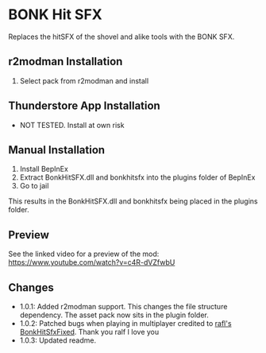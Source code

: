 # BONK Hit SFX
Replaces the hitSFX of the shovel and alike tools with the BONK SFX.

## r2modman Installation
1. Select pack from r2modman and install

## Thunderstore App Installation
- NOT TESTED. Install at own risk

## Manual Installation
1. Install BepInEx
2. Extract BonkHitSFX.dll and bonkhitsfx into the plugins folder of BepInEx
3. Go to jail

This results in the BonkHitSFX.dll and bonkhitsfx being placed in the plugins folder.

## Preview
See the linked video for a preview of the mod: https://www.youtube.com/watch?v=c4R-dVZfwbU

## Changes
- 1.0.1: Added r2modman support. This changes the file structure dependency. The asset pack now sits in the plugin folder.
- 1.0.2: Patched bugs when playing in multiplayer credited to [rafl's BonkHitSfxFixed](https://thunderstore.io/c/lethal-company/p/rafl/BonkHitSfxFixed/). Thank you ralf I love you
- 1.0.3: Updated readme.